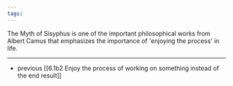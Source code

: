 ```yaml
---
tags:
---
```


The Myth of Sisyphus is one of the important philosophical works from Albert Camus that emphasizes the importance of 'enjoying the process' in life.

---

- previous [[6.1b2 Enjoy the process of working on something instead of the end result]]
